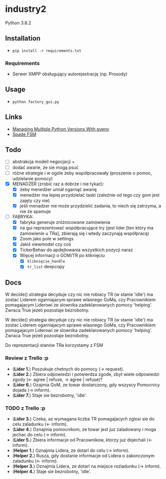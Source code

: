 # industry2

Python 3.8.2

## Installation

- `pip install -r requirements.txt`

### Requirements

- Serwer XMPP obsługujący autorejestrację (np. Prosody)

## Usage

- `python factory_gui.py`

## Links

- [Managing Multiple Python Versions With pyenv](https://realpython.com/intro-to-pyenv/)
- [Spade FSM](https://spade-mas.readthedocs.io/en/latest/behaviours.html?highlight=state#finite-state-machine-behaviour)


## Todo

- [ ] abstrakcja modeli negocjacji + 
- [ ] dodać awarie, że sie mogą psuć
- [ ] różne strategie i w ogóle żeby współpracowały (proszenie o pomoc, udzielanie pomocy)
- [x] MENADŻER (zrobić raz a dobrze i nie tykać):
    - [x] żeby menedżer umiał ogarnąć awarię
    - [x] menedżer ma lepiej przydzielać taski (zależnie od tego czy gom jest zajęty czy nie)
    - [x] jeśli menadzer nie może przydzielić zadania, to niech się zatrzyma, a nie że spamuje
- [ ] FABRYKA:
    - [x] fabryka generuje zróżnicowane zamówienia
    - [x] na gui reprezentować współpracujące try (jest lider [ten który ma zamówienie u TRa], zbierają się i wtedy zaczynają współpracę)
    - [x] Zoom jako pole w settings
    - [x] Jakiś viewmodel czy coś
    - [x] TickerBehav do apdejtowania wszystkich pozycji naraz
    - [x] Więcej informacji o GOM/TR po kliknięciu
      - [x] `kliknięcie_handle`
      - [x] `tr_list` deepcopy

## Docs
W decide() strategia decyduje czy nic nie robiacy TR (w stanie 'idle') ma zostac Liderem ogarniajacym sprawe wlasnego
GoMa, czy Pracownikiem pomagajacym Liderowi ze slownika zadeklarowanych pomocy 'helping'. Zwraca True jezeli pozostaje
bezrobotny.

W decide() strategia decyduje czy nic nie robiacy TR (w stanie 'idle') ma zostac Liderem ogarniajacym sprawe wlasnego
GoMa, czy Pracownikiem pomagajacym Liderowi ze slownika zadeklarowanych pomocy 'helping'. Zwraca True jezeli pozostaje
bezrobotny.

Do reprezentacji stanów TRa korzystamy z FSM

### Review z Trello :p
- (**Lider 1.**) Poszukuje chetnych do pomocy (-> request).
- (**Lider 2.**) Zbiera odpowiedzi i potwierdza zgode, zbyt wiele odpowiedzi zgody (<- agree | refuse, -> agree | refuse)?
- (**Lider 6.**) Ozajmia GoM, ze towar dostarczony, gdy wszyscy Pomocnicy dojada (-> inform).
- (**Lider 7.**) Staje sie bezrobotny, 'idle'.

### TODO z Trello :p
- (**Lider 3.**) Czeka, az wymagana liczba TR pomagajacych zglosi sie do celu zaladunku (<- inform).
- (**Lider 4.**) Oznajmia pomocnikom, ze towar jest juz zaladowany i moga jechac do celu (-> inform).
- (**Lider 5.**) Zbiera informacje od Pracownikow, ktorzy juz dojechali (<- inform).
- (**Helper 1.**) Oznajmia Lidera, ze dotarl do celu (-> inform).
- (**Helper 2.**) Rusza, gdy dostanie informacje od Lidera o zakonczonym zaladunku (<- inform).
- (**Helper 3.**) Oznajmia Lidera, ze dotarl na miejsce rozladunku (-> inform).
- (**Helper 4.**) Staje sie bezrobotny, 'idle'.
